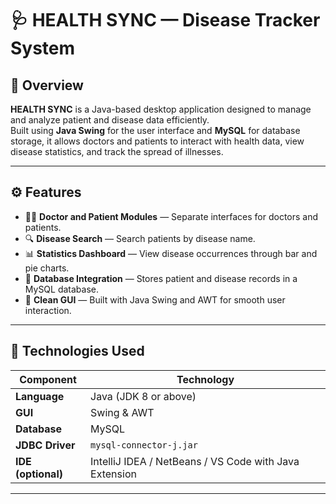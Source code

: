 # 🩺 HEALTH SYNC — Disease Tracker System

## 📖 Overview
**HEALTH SYNC** is a Java-based desktop application designed to manage and analyze patient and disease data efficiently.  
Built using **Java Swing** for the user interface and **MySQL** for database storage, it allows doctors and patients to interact with health data, view disease statistics, and track the spread of illnesses.

---

## ⚙️ Features
- 👨‍⚕️ **Doctor and Patient Modules** — Separate interfaces for doctors and patients.  
- 🔍 **Disease Search** — Search patients by disease name.  
- 📊 **Statistics Dashboard** — View disease occurrences through bar and pie charts.  
- 💾 **Database Integration** — Stores patient and disease records in a MySQL database.  
- 🎨 **Clean GUI** — Built with Java Swing and AWT for smooth user interaction.

---

## 🧱 Technologies Used
| Component | Technology |
|------------|-------------|
| **Language** | Java (JDK 8 or above) |
| **GUI** | Swing & AWT |
| **Database** | MySQL |
| **JDBC Driver** | `mysql-connector-j.jar` |
| **IDE (optional)** | IntelliJ IDEA / NetBeans / VS Code with Java Extension |

---

